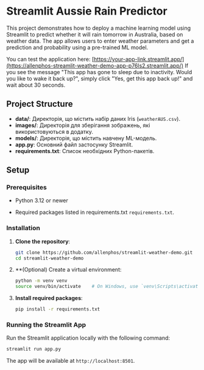 # Streamlit Aussie Rain Predictor

This project demonstrates how to deploy a machine learning model using Streamlit to predict whether it will rain tomorrow in Australia, based on weather data.
The app allows users to enter weather parameters and get a prediction and probability using a pre-trained ML model.

You can test the application here: [https://your-app-link.streamlit.app/](https://allenphos-streamlit-weather-demo-app-p76ls2.streamlit.app/)
If you see the message "This app has gone to sleep due to inactivity. Would you like to wake it back up?", simply click "Yes, get this app back up!" and wait about 30 seconds.

## Project Structure

- **data/**: Директорія, що містить набір даних Iris (`weatherAUS.csv`).
- **images/**: Директорія для зберігання зображень, які використовуються в додатку.
- **models/**: Директорія, що містить навчену ML-модель.
- **app.py**: Основний файл застосунку Streamlit.
- **requirements.txt**: Список необхідних Python-пакетів.

## Setup

### Prerequisites

- Python 3.12 or newer

- Required packages listed in requirements.txt `requirements.txt`.

### Installation

1. **Clone the repository**:
   ```bash
   git clone https://github.com/allenphos/streamlit-weather-demo.git
   cd streamlit-weather-demo
   ```

2. **(Optional) Create a virtual environment:
   ```bash
   python -m venv venv
   source venv/bin/activate    # On Windows, use `venv\Scripts\activate`
   ```

3. **Install required packages**:
   ```bash
   pip install -r requirements.txt
   ```

### Running the Streamlit App

Run the Streamlit application locally with the following command:

```bash
streamlit run app.py
```

The app will be available at `http://localhost:8501`.
